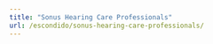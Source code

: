```yaml
---
title: "Sonus Hearing Care Professionals"
url: /escondido/sonus-hearing-care-professionals/
---
```

